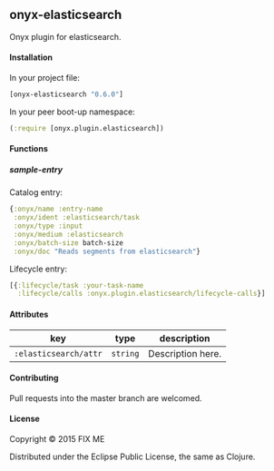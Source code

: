 ## onyx-elasticsearch

Onyx plugin for elasticsearch.

#### Installation

In your project file:

```clojure
[onyx-elasticsearch "0.6.0"]
```

In your peer boot-up namespace:

```clojure
(:require [onyx.plugin.elasticsearch])
```

#### Functions

##### sample-entry

Catalog entry:

```clojure
{:onyx/name :entry-name
 :onyx/ident :elasticsearch/task
 :onyx/type :input
 :onyx/medium :elasticsearch
 :onyx/batch-size batch-size
 :onyx/doc "Reads segments from elasticsearch"}
```

Lifecycle entry:

```clojure
[{:lifecycle/task :your-task-name
  :lifecycle/calls :onyx.plugin.elasticsearch/lifecycle-calls}]
```

#### Attributes

|key                           | type      | description
|------------------------------|-----------|------------
|`:elasticsearch/attr`            | `string`  | Description here.

#### Contributing

Pull requests into the master branch are welcomed.

#### License

Copyright © 2015 FIX ME

Distributed under the Eclipse Public License, the same as Clojure.

